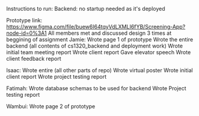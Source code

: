 Instructions to run:
Backend: no startup needed as it's deployed

Prototype link: https://www.figma.com/file/buew6I64tqyVdLXMLI6fYB/Screening-App?node-id=0%3A1
All members met and discussed design 3 times at beggining of assignment
Jamie:
	Wrote page 1 of prototype
	Wrote the entire backend (all contents of cs1320_backend and deployment work)
	Wrote initial team meeting report
	Wrote client report
	Gave elevator speech
	Wrote client feedback report

Isaac:
	Wrote entire (all other parts of repo)
	Wrote virtual poster
	Wrote initial client report
	Wrote project testing report


Fatimah:
	Wrote database schemas to be used for backend
	Wrote Project testing report

Wambui:
	Wrote page 2 of prototype

